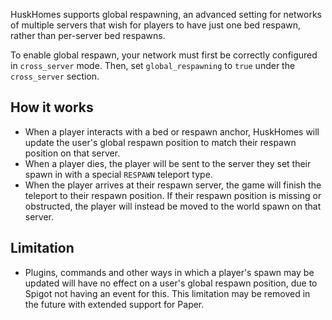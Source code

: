 HuskHomes supports global respawning, an advanced setting for networks of multiple servers that wish for players to have just one bed respawn, rather than per-server bed respawns.

To enable global respawn, your network must first be correctly configured in `cross_server` mode. Then, set `global_respawning` to `true` under the `cross_server` section.

## How it works
* When a player interacts with a bed or respawn anchor, HuskHomes will update the user's global respawn position to match their respawn position on that server.
* When a player dies, the player will be sent to the server they set their spawn in with a special `RESPAWN` teleport type.
* When the player arrives at their respawn server, the game will finish the teleport to their respawn position. If their respawn position is missing or obstructed, the player will instead be moved to the world spawn on that server.

## Limitation
* Plugins, commands and other ways in which a player's spawn may be updated will have no effect on a user's global respawn position, due to Spigot not having an event for this. This limitation may be removed in the future with extended support for Paper.